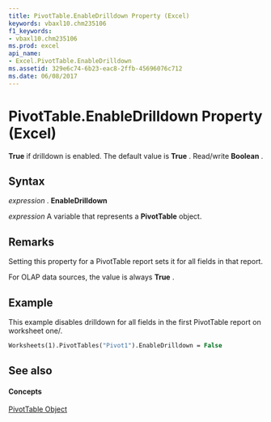 ```yaml
---
title: PivotTable.EnableDrilldown Property (Excel)
keywords: vbaxl10.chm235106
f1_keywords:
- vbaxl10.chm235106
ms.prod: excel
api_name:
- Excel.PivotTable.EnableDrilldown
ms.assetid: 329e6c74-6b23-eac8-2ffb-45696076c712
ms.date: 06/08/2017
---
```



# PivotTable.EnableDrilldown Property (Excel)

 **True** if drilldown is enabled. The default value is **True** . Read/write **Boolean** .


## Syntax

 _expression_ . **EnableDrilldown**

 _expression_ A variable that represents a **PivotTable** object.


## Remarks

Setting this property for a PivotTable report sets it for all fields in that report.

For OLAP data sources, the value is always **True** .


## Example

This example disables drilldown for all fields in the first PivotTable report on worksheet one/.


```vb
Worksheets(1).PivotTables("Pivot1").EnableDrilldown = False
```


## See also


#### Concepts


[PivotTable Object](pivottable-object-excel.md)

